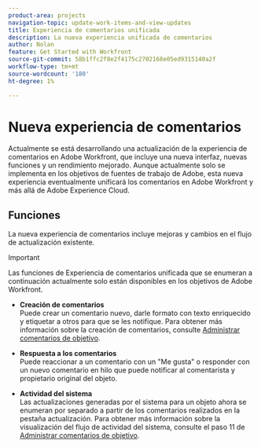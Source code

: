 ```yaml
---
product-area: projects
navigation-topic: update-work-items-and-view-updates
title: Experiencia de comentarios unificada
description: La nueva experiencia unificada de comentarios
author: Nolan
feature: Get Started with Workfront
source-git-commit: 58b1ffc2f8e2f4175c2702168e05ed9315140a2f
workflow-type: tm+mt
source-wordcount: '180'
ht-degree: 1%

---
```



# Nueva experiencia de comentarios

Actualmente se está desarrollando una actualización de la experiencia de comentarios en Adobe Workfront, que incluye una nueva interfaz, nuevas funciones y un rendimiento mejorado. Aunque actualmente solo se implementa en los objetivos de fuentes de trabajo de Adobe, esta nueva experiencia eventualmente unificará los comentarios en Adobe Workfront y más allá de Adobe Experience Cloud.

## Funciones

La nueva experiencia de comentarios incluye mejoras y cambios en el flujo de actualización existente.

>[!IMPORTANT]
>Las funciones de Experiencia de comentarios unificada que se enumeran a continuación actualmente solo están disponibles en los objetivos de Adobe Workfront.

* **Creación de comentarios**\
   Puede crear un comentario nuevo, darle formato con texto enriquecido y etiquetar a otros para que se les notifique. Para obtener más información sobre la creación de comentarios, consulte [Administrar comentarios de objetivo](/help/quicksilver/workfront-goals/goal-management/manage-goal-comments.md).

* **Respuesta a los comentarios**\
   Puede reaccionar a un comentario con un &quot;Me gusta&quot; o responder con un nuevo comentario en hilo que puede notificar al comentarista y propietario original del objeto.

* **Actividad del sistema**\
   Las actualizaciones generadas por el sistema para un objeto ahora se enumeran por separado a partir de los comentarios realizados en la pestaña actualización. Para obtener más información sobre la visualización del flujo de actividad del sistema, consulte el paso 11 de [Administrar comentarios de objetivo](/help/quicksilver/workfront-goals/goal-management/manage-goal-comments.md).
